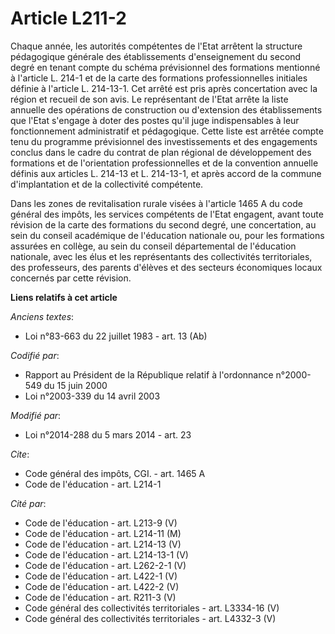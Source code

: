 # Article L211-2

Chaque année, les autorités compétentes de l'Etat arrêtent la structure pédagogique générale des établissements
d'enseignement du second degré en tenant compte du schéma prévisionnel des formations mentionné à l'article L. 214-1 et de la
carte des formations professionnelles initiales définie à l'article L. 214-13-1. Cet arrêté est pris après concertation avec
la région et recueil de son avis. Le représentant de l'Etat arrête la liste annuelle des opérations de construction ou
d'extension des établissements que l'Etat s'engage à doter des postes qu'il juge indispensables à leur fonctionnement
administratif et pédagogique. Cette liste est arrêtée compte tenu du programme prévisionnel des investissements et des
engagements conclus dans le cadre du contrat de plan régional de développement des formations et de l'orientation
professionnelles et de la convention annuelle définis aux articles L. 214-13 et L. 214-13-1, et après accord de la commune
d'implantation et de la collectivité compétente. 

Dans les zones de revitalisation rurale visées à l'article 1465 A du code général des impôts, les services compétents de
l'Etat engagent, avant toute révision de la carte des formations du second degré, une concertation, au sein du conseil
académique de l'éducation nationale ou, pour les formations assurées en collège, au sein du conseil départemental de
l'éducation nationale, avec les élus et les représentants des collectivités territoriales, des professeurs, des parents
d'élèves et des secteurs économiques locaux concernés par cette révision.

**Liens relatifs à cet article**

_Anciens textes_:

  - Loi n°83-663 du 22 juillet 1983 - art. 13 (Ab)

_Codifié par_:

  - Rapport au Président de la République relatif à l'ordonnance n°2000-549 du 15 juin 2000
  - Loi n°2003-339 du 14 avril 2003

_Modifié par_:

  - Loi n°2014-288 du 5 mars 2014 - art. 23

_Cite_:

  - Code général des impôts, CGI. - art. 1465 A
  - Code de l'éducation - art. L214-1

_Cité par_:

  - Code de l'éducation - art. L213-9 (V)
  - Code de l'éducation - art. L214-11 (M)
  - Code de l'éducation - art. L214-13 (V)
  - Code de l'éducation - art. L214-13-1 (V)
  - Code de l'éducation - art. L262-2-1 (V)
  - Code de l'éducation - art. L422-1 (V)
  - Code de l'éducation - art. L422-2 (V)
  - Code de l'éducation - art. R211-3 (V)
  - Code général des collectivités territoriales - art. L3334-16 (V)
  - Code général des collectivités territoriales - art. L4332-3 (V)

